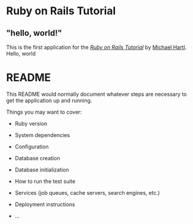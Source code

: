 # Ruby on Rails Tutorial 

## "hello, world!"

This is the first application for the 
[*Ruby on Rails Tutorial*](http://www.railstutorial.org/)
by [Michael Hartl](http://www.michaelhartl.com/). Hello, world


# README

This README would normally document whatever steps are necessary to get the
application up and running.

Things you may want to cover:

* Ruby version

* System dependencies

* Configuration

* Database creation

* Database initialization

* How to run the test suite

* Services (job queues, cache servers, search engines, etc.)

* Deployment instructions

* ...
